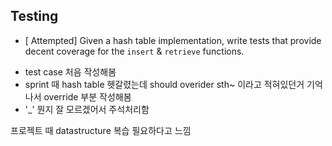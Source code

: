 ## Testing
* [ Attempted] Given a hash table implementation, write tests that provide decent coverage for the `insert` & `retrieve` functions.

- test case 처음 작성해봄
- sprint 때 hash table 헷갈렸는데 should overider sth~ 이라고 적혀있던거 기억나서 override 부분 작성해봄
- '_' 뭔지 잘 모르겠어서 주석처리함

프로젝트 때 datastructure 복습 필요하다고 느낌